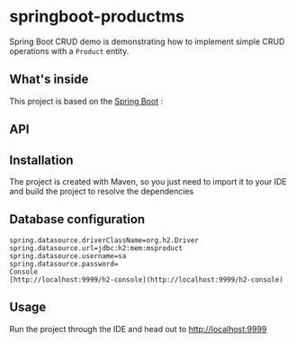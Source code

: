 # springboot-productms

Spring Boot CRUD demo is demonstrating how to implement simple CRUD operations with a `Product` entity.

## What's inside 
This project is based on the [Spring Boot](http://projects.spring.io/spring-boot/) :

## API 
 
 

 

## Installation 
The project is created with Maven, so you just need to import it to your IDE and build the project to resolve the dependencies

## Database configuration 

```
spring.datasource.driverClassName=org.h2.Driver
spring.datasource.url=jdbc:h2:mem:msproduct
spring.datasource.username=sa
spring.datasource.password=
Console
[http://localhost:9999/h2-console](http://localhost:9999/h2-console)
```

## Usage 
Run the project through the IDE and head out to [http://localhost:9999](http://localhost:9999)